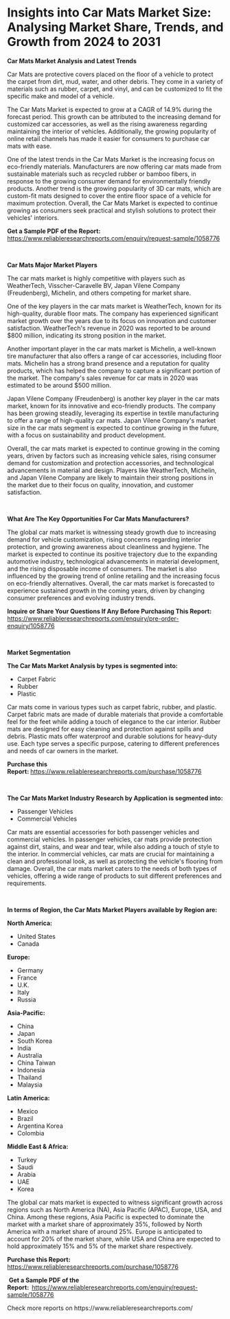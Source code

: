<p><h1>Insights into Car Mats Market Size: Analysing Market Share, Trends, and Growth from 2024 to 2031</h1></p><p><strong>Car Mats Market Analysis and Latest Trends</strong></p>
<p><p>Car Mats are protective covers placed on the floor of a vehicle to protect the carpet from dirt, mud, water, and other debris. They come in a variety of materials such as rubber, carpet, and vinyl, and can be customized to fit the specific make and model of a vehicle.</p><p>The Car Mats Market is expected to grow at a CAGR of 14.9% during the forecast period. This growth can be attributed to the increasing demand for customized car accessories, as well as the rising awareness regarding maintaining the interior of vehicles. Additionally, the growing popularity of online retail channels has made it easier for consumers to purchase car mats with ease.</p><p>One of the latest trends in the Car Mats Market is the increasing focus on eco-friendly materials. Manufacturers are now offering car mats made from sustainable materials such as recycled rubber or bamboo fibers, in response to the growing consumer demand for environmentally friendly products. Another trend is the growing popularity of 3D car mats, which are custom-fit mats designed to cover the entire floor space of a vehicle for maximum protection. Overall, the Car Mats Market is expected to continue growing as consumers seek practical and stylish solutions to protect their vehicles' interiors.</p></p>
<p><strong>Get a Sample PDF of the Report:&nbsp;</strong> <a href="https://www.reliableresearchreports.com/enquiry/request-sample/1058776">https://www.reliableresearchreports.com/enquiry/request-sample/1058776</a></p>
<p>&nbsp;</p>
<p><strong>Car Mats Major Market Players</strong></p>
<p><p>The car mats market is highly competitive with players such as WeatherTech, Visscher-Caravelle BV, Japan Vilene Company (Freudenberg), Michelin, and others competing for market share.</p><p>One of the key players in the car mats market is WeatherTech, known for its high-quality, durable floor mats. The company has experienced significant market growth over the years due to its focus on innovation and customer satisfaction. WeatherTech's revenue in 2020 was reported to be around $800 million, indicating its strong position in the market.</p><p>Another important player in the car mats market is Michelin, a well-known tire manufacturer that also offers a range of car accessories, including floor mats. Michelin has a strong brand presence and a reputation for quality products, which has helped the company to capture a significant portion of the market. The company's sales revenue for car mats in 2020 was estimated to be around $500 million.</p><p>Japan Vilene Company (Freudenberg) is another key player in the car mats market, known for its innovative and eco-friendly products. The company has been growing steadily, leveraging its expertise in textile manufacturing to offer a range of high-quality car mats. Japan Vilene Company's market size in the car mats segment is expected to continue growing in the future, with a focus on sustainability and product development.</p><p>Overall, the car mats market is expected to continue growing in the coming years, driven by factors such as increasing vehicle sales, rising consumer demand for customization and protection accessories, and technological advancements in material and design. Players like WeatherTech, Michelin, and Japan Vilene Company are likely to maintain their strong positions in the market due to their focus on quality, innovation, and customer satisfaction.</p></p>
<p>&nbsp;</p>
<p><strong>What Are The Key Opportunities For Car Mats Manufacturers?</strong></p>
<p><p>The global car mats market is witnessing steady growth due to increasing demand for vehicle customization, rising concerns regarding interior protection, and growing awareness about cleanliness and hygiene. The market is expected to continue its positive trajectory due to the expanding automotive industry, technological advancements in material development, and the rising disposable income of consumers. The market is also influenced by the growing trend of online retailing and the increasing focus on eco-friendly alternatives. Overall, the car mats market is forecasted to experience sustained growth in the coming years, driven by changing consumer preferences and evolving industry trends.</p></p>
<p><strong>Inquire or Share Your Questions If Any Before Purchasing This Report:</strong> <a href="https://www.reliableresearchreports.com/enquiry/pre-order-enquiry/1058776">https://www.reliableresearchreports.com/enquiry/pre-order-enquiry/1058776</a></p>
<p>&nbsp;</p>
<p><strong>Market Segmentation</strong></p>
<p><strong>The Car Mats Market Analysis by types is segmented into:</strong></p>
<p><ul><li>Carpet Fabric</li><li>Rubber</li><li>Plastic</li></ul></p>
<p><p>Car mats come in various types such as carpet fabric, rubber, and plastic. Carpet fabric mats are made of durable materials that provide a comfortable feel for the feet while adding a touch of elegance to the car interior. Rubber mats are designed for easy cleaning and protection against spills and debris. Plastic mats offer waterproof and durable solutions for heavy-duty use. Each type serves a specific purpose, catering to different preferences and needs of car owners in the market.</p></p>
<p><strong>Purchase this Report:&nbsp;</strong><a href="https://www.reliableresearchreports.com/purchase/1058776">https://www.reliableresearchreports.com/purchase/1058776</a></p>
<p>&nbsp;</p>
<p><strong>The Car Mats Market Industry Research by Application is segmented into:</strong></p>
<p><ul><li>Passenger Vehicles</li><li>Commercial Vehicles</li></ul></p>
<p><p>Car mats are essential accessories for both passenger vehicles and commercial vehicles. In passenger vehicles, car mats provide protection against dirt, stains, and wear and tear, while also adding a touch of style to the interior. In commercial vehicles, car mats are crucial for maintaining a clean and professional look, as well as protecting the vehicle's flooring from damage. Overall, the car mats market caters to the needs of both types of vehicles, offering a wide range of products to suit different preferences and requirements.</p></p>
<p>&nbsp;</p>
<p><strong>In terms of Region, the Car Mats Market Players available by Region are:</strong></p>
<p>
    <p> <strong> North America: </strong>
        <ul>
            <li>United States</li>
            <li>Canada</li>
        </ul>
        </p> 
    <p> <strong> Europe: </strong>
        <ul>
            <li>Germany</li>
            <li>France</li>
            <li>U.K.</li>
            <li>Italy</li>
            <li>Russia</li>
        </ul>
        </p> 
    <p> <strong> Asia-Pacific: </strong>
        <ul>
            <li>China</li>
            <li>Japan</li>
            <li>South Korea</li>
            <li>India</li>
            <li>Australia</li>
            <li>China Taiwan</li>
            <li>Indonesia</li>
            <li>Thailand</li>
            <li>Malaysia</li>
        </ul>
        </p> 
    <p> <strong> Latin America: </strong>
        <ul>
            <li>Mexico</li>
            <li>Brazil</li>
            <li>Argentina Korea</li>
            <li>Colombia</li>
        </ul>
        </p> 
    <p> <strong> Middle East & Africa: </strong>
        <ul>
            <li>Turkey</li>
            <li>Saudi</li>
            <li>Arabia</li>
            <li>UAE</li>
            <li>Korea</li>
        </ul>
    </p>
    </p>
<p><p>The global car mats market is expected to witness significant growth across regions such as North America (NA), Asia Pacific (APAC), Europe, USA, and China. Among these regions, Asia Pacific is expected to dominate the market with a market share of approximately 35%, followed by North America with a market share of around 25%. Europe is anticipated to account for 20% of the market share, while USA and China are expected to hold approximately 15% and 5% of the market share respectively.</p></p>
<p><strong>Purchase this Report: </strong><a href="https://www.reliableresearchreports.com/purchase/1058776">https://www.reliableresearchreports.com/purchase/1058776</a></p>
<p>&nbsp;<strong>Get a Sample PDF of the Report:&nbsp;&nbsp;</strong><a href="https://www.reliableresearchreports.com/enquiry/request-sample/1058776">https://www.reliableresearchreports.com/enquiry/request-sample/1058776</a></p>
<p><strong></strong></p>
<p>Check more reports on https://www.reliableresearchreports.com/</p>